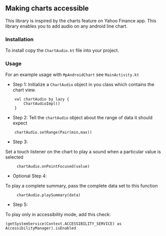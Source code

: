## Making charts accessible

This library is inspired by the charts feature on Yahoo Finance app.
This library enables you to add audio on any android line chart.

### Installation

To install copy the `ChartAudio.kt` file into your project.

### Usage
For an example usage with `MpAndroidChart` see `MainActivity.kt`

- Step 1:
Initialize a `ChartAudio` object in you class which contains the chart view.

```
    val chartAudio by lazy {
        ChartAudioImpl()
    }
```

- Step 2:
Tell the `chartAudio` object about the range of data it should expect

```
    chartAudio.setRange(Pair(min,max))
```


- Step 3:

Set a touch listener on the chart to play a sound when a particular value is selected

```
     chartAudio.onPointFocused(value)
```

- Optional Step 4:

To play a complete summary, pass the complete data set to this function

```
     chartAudio.playSummary(data)
```

- Step 5:

To play only in accessibility mode, add this check:
```
(getSystemService(Context.ACCESSIBILITY_SERVICE) as AccessibilityManager).isEnabled
```